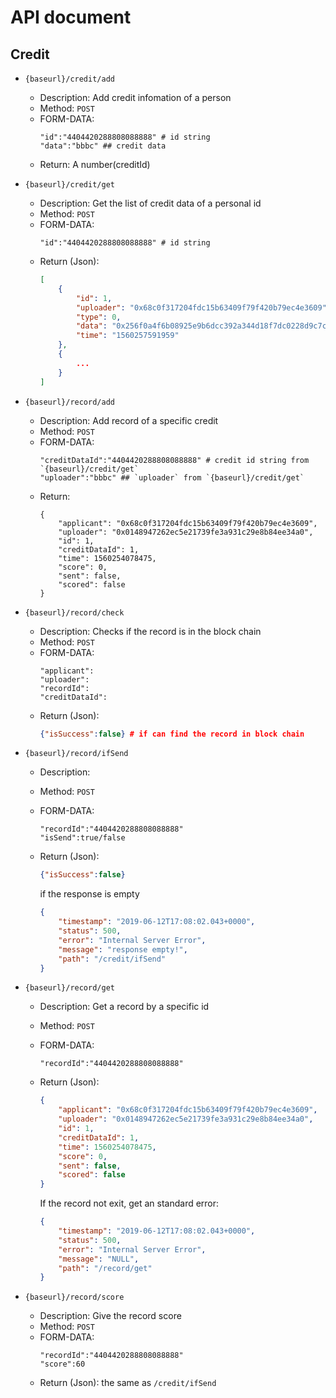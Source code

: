 # API document

## Credit

* `{baseurl}/credit/add`
  - Description: Add credit infomation of a person
  - Method: `POST`
  - FORM-DATA:
    ```
    "id":"4404420288808088888" # id string
    "data":"bbbc" ## credit data
    ```
  - Return:
    A number(creditId)

* `{baseurl}/credit/get`
  - Description: Get the list of credit data of a personal id
  - Method: `POST`
  - FORM-DATA:
    ```
    "id":"4404420288808088888" # id string
    ```
  - Return (Json):
    ``` JSON
    [
        {
            "id": 1,
            "uploader": "0x68c0f317204fdc15b63409f79f420b79ec4e3609",
            "type": 0,
            "data": "0x256f0a4f6b08925e9b6dcc392a344d18f7dc0228d9c7cf57b6acb9338b626a4d",
            "time": "1560257591959"
        },
        {
            ...
        }
    ]
    ```

* `{baseurl}/record/add`
  - Description: Add record of a specific credit
  - Method: `POST`
  - FORM-DATA:
    ```
    "creditDataId":"4404420288808088888" # credit id string from `{baseurl}/credit/get`
    "uploader":"bbbc" ## `uploader` from `{baseurl}/credit/get`
    ```
  - Return:
    ```
    {
        "applicant": "0x68c0f317204fdc15b63409f79f420b79ec4e3609",
        "uploader": "0x0148947262ec5e21739fe3a931c29e8b84ee34a0",
        "id": 1,
        "creditDataId": 1,
        "time": 1560254078475,
        "score": 0,
        "sent": false,
        "scored": false
    }
    ```

* `{baseurl}/record/check`
  - Description: Checks if the record is in the block chain
  - Method: `POST`
  - FORM-DATA:
    ```
    "applicant":
    "uploader":
    "recordId":
    "creditDataId":
    ```
  - Return (Json):
    ``` JSON
    {"isSuccess":false} # if can find the record in block chain
    ```

* `{baseurl}/record/ifSend`
  - Description: 
  - Method: `POST`
  - FORM-DATA:
    ```
    "recordId":"4404420288808088888"
    "isSend":true/false
    ```
  - Return (Json):
    ``` JSON
    {"isSuccess":false}
    ```

    if the response is empty

    ``` JSON
    {
        "timestamp": "2019-06-12T17:08:02.043+0000",
        "status": 500,
        "error": "Internal Server Error",
        "message": "response empty!",
        "path": "/credit/ifSend"
    }
    ```

* `{baseurl}/record/get`
  - Description: Get a record by a specific id
  - Method: `POST`
  - FORM-DATA:
    ```
    "recordId":"4404420288808088888"
    ```
  - Return (Json):
    ``` JSON
    {
        "applicant": "0x68c0f317204fdc15b63409f79f420b79ec4e3609",
        "uploader": "0x0148947262ec5e21739fe3a931c29e8b84ee34a0",
        "id": 1,
        "creditDataId": 1,
        "time": 1560254078475,
        "score": 0,
        "sent": false,
        "scored": false
    }
    ```

    If the record not exit, get an standard error:
    
    ``` JSON
    {
        "timestamp": "2019-06-12T17:08:02.043+0000",
        "status": 500,
        "error": "Internal Server Error",
        "message": "NULL",
        "path": "/record/get"
    }
    ```
  
* `{baseurl}/record/score`
  - Description: Give the record score
  - Method: `POST`
  - FORM-DATA:
    ```
    "recordId":"4404420288808088888"
    "score":60
    ```
  - Return (Json):
    the same as `/credit/ifSend`